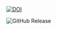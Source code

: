 [![DOI](https://zenodo.org/badge/DOI/10.5281/zenodo.15208302.svg)](https://doi.org/10.5281/zenodo.15208302)

![GitHub Release](https://img.shields.io/github/v/release/SansamLab/Noble2025)
